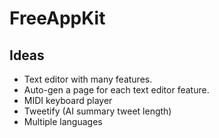 # FreeAppKit

## Ideas
* Text editor with many features.
* Auto-gen a page for each text editor feature.
* MIDI keyboard player
* Tweetify (AI summary tweet length)
* Multiple languages